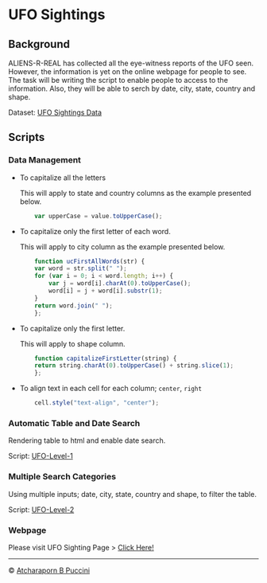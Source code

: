 # UFO Sightings

## Background

ALIENS-R-REAL has collected all the eye-witness reports of the UFO seen. However, the information is yet on the online webpage for people to see. The task will be writing the script to enable people to access to the information. Also, they will be able to serch by date, city, state, country and shape.

Dataset: [UFO Sightings Data](UFO-level-1/js/data.js) 

## Scripts

### Data Management

- To capitalize all the letters

    This will apply to state and country columns as the example presented below.

    ```javascript
        var upperCase = value.toUpperCase();
    ```

- To capitalize only the first letter of each word.

    This will apply to city column as the example presented below.

    ```javascript
        function ucFirstAllWords(str) {
        var word = str.split(" ");
        for (var i = 0; i < word.length; i++) {
            var j = word[i].charAt(0).toUpperCase();
            word[i] = j + word[i].substr(1);
        }
        return word.join(" ");
        };
    ```
- To capitalize only the first letter.

    This will apply to shape column.

    ```javascript
        function capitalizeFirstLetter(string) {
        return string.charAt(0).toUpperCase() + string.slice(1);
        };
    ```

- To align text in each cell for each column; `center`, `right`

    ```javascript
        cell.style("text-align", "center");
    ```

### Automatic Table and Date Search

Rendering table to html and enable date search.

Script: [UFO-Level-1](UFO-level-1/js/app.js)

### Multiple Search Categories

Using multiple inputs; date, city, state, country and shape, to filter the table.

Script: [UFO-Level-2](UFO-level-2/js/app.js)

### Webpage

Please visit UFO Sighting Page > [Click Here!](https://abpuccini.github.io/javascript-challenge/)

---
© [Atcharaporn B Puccini](https://www.linkedin.com/in/abpuccini/)






